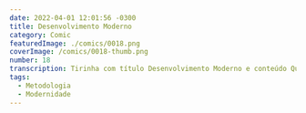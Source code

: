```yaml
---
date: 2022-04-01 12:01:56 -0300
title: Desenvolvimento Moderno
category: Comic
featuredImage: ./comics/0018.png
coverImage: /comics/0018-thumb.png
number: 18
transcription: Tirinha com título Desenvolvimento Moderno e conteúdo Quadro 1. Sophie e Afonso conversando no escritório Afonso fala "Aquele projeto grande que estavamos planejando, temos todos os passos para execução dele". Quadro 2. Sophie fala "Não seria melhor integrar o cliente no processo e ajustando com os retornos dos progressos?". Quadro 3. Afonso fala "Parece uma boa, mas vamos fazer do jeito mais tradicional, dá certo na engenheria civil".
tags:
  - Metodologia
  - Modernidade
---
```

